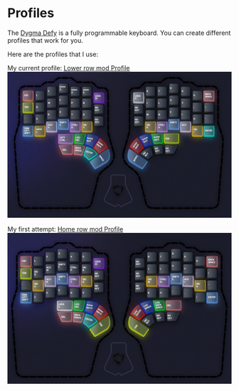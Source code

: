# Profiles

The [Dygma Defy][defy] is a fully programmable keyboard.
You can create different profiles that work for you.

Here are the profiles that I use:

My current profile:
[Lower row mod Profile ![base colemak-dh layer](./lower-row/layer-1.png)](./lower-row/readme.md)

My first attempt:
[Home row mod Profile ![base colemak-dh layer](./home-row/layer-1.png)](./home-row/readme.md)

[defy]: https://dygma.com/pages/defy
